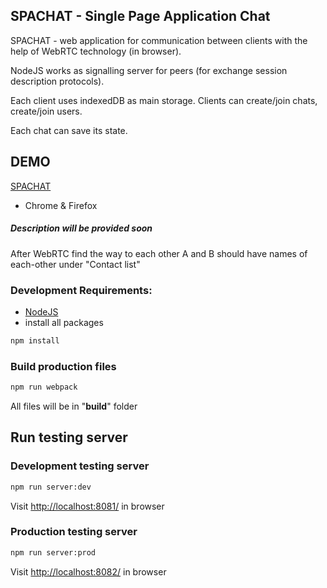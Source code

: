 ## SPACHAT - Single Page Application Chat

SPACHAT - web application for communication between clients with the help of WebRTC technology (in browser).

NodeJS works as signalling server for peers (for exchange session description protocols).

Each client uses indexedDB as main storage. Clients can create/join chats, create/join users.

Each chat can save its state.

## DEMO
<a href="http://spachat.net" target="_blank">SPACHAT</a>
- Chrome & Firefox

##### Description will be provided soon


After WebRTC find the way to each other A and B should have names of each-other under "Contact list"

### Development Requirements:
- [NodeJS](https://nodejs.org/en/)
- install all packages
```bash
npm install
```

### Build production files
```bash
npm run webpack
```
All files will be in "__build__" folder

## Run testing server

### Development testing server
```bash
npm run server:dev
```
Visit [http://localhost:8081/](http://localhost:8081/) in browser

### Production testing server
```bash
npm run server:prod
```
Visit [http://localhost:8082/](http://localhost:8082/) in browser